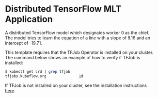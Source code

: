# Distributed TensorFlow MLT Application

A distributed TensorFlow model which designates worker 0 as the chief.
The model tries to learn the equation of a line with a slope of 8.16
and an intercept of -19.71.

This template requires that the TFJob Operator is installed on your
cluster.  The command below shows an example of how to verify if TFJob
is installed:

```bash
$ kubectl get crd | grep tfjob
tfjobs.kubeflow.org               1d
```

If TFJob is not installed on your cluster, see the installation
instructions [here](https://github.com/kubeflow/tf-operator#installing-the-tfjob-crd-and-operator-on-your-k8s-cluster).
